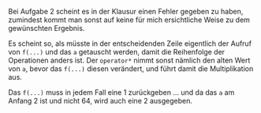 Bei Aufgabe 2 scheint es in der Klausur einen Fehler gegeben zu haben, zumindest kommt man sonst auf keine für mich ersichtliche Weise zu dem gewünschten Ergebnis.

Es scheint so, als müsste in der entscheidenden Zeile eigentlich der Aufruf von `f(...)` und das `a` getauscht werden, damit die Reihenfolge der Operationen anders ist. Der `operator*` nimmt sonst nämlich den alten Wert von `a`, bevor das `f(...)` diesen verändert, und führt damit die Multiplikation aus.

Das `f(...)` muss in jedem Fall eine 1 zurückgeben ... und da das `a` am Anfang 2 ist und nicht 64, wird auch eine 2 ausgegeben.
